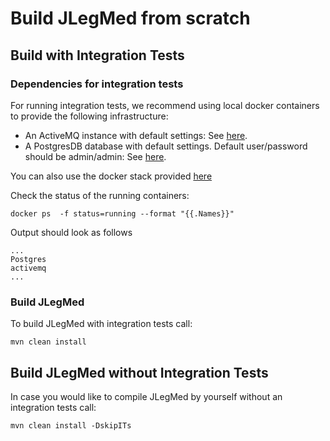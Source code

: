 # Build JLegMed from scratch

## Build with Integration Tests 

### Dependencies for integration tests

For running integration tests, we recommend using local docker containers to provide the following infrastructure:

*   An ActiveMQ instance with default settings: See [here](https://hub.docker.com/r/rmohr/activemq/).
*   A PostgresDB database with default settings. Default user/password should be admin/admin: See [here](https://hub.docker.com/_/postgres).

You can also use the docker stack provided [here](https://github.com/jexxa-projects/Jexxa/blob/master/jexxa-core/src/test/resources/DeveloperStack.yaml)

Check the status of the running containers:

```docker
docker ps  -f status=running --format "{{.Names}}" 
```    

Output should look as follows

```docker
...
Postgres
activemq
...
```
### Build JLegMed
To build JLegMed with integration tests call:

```maven
mvn clean install 
```  

## Build JLegMed without Integration Tests
In case you would like to compile JLegMed by yourself without an integration tests call:

```maven
mvn clean install -DskipITs
```  

